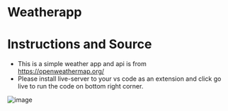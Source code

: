 # Weatherapp


# Instructions and Source
- This is a simple weather app and api is from https://openweathermap.org/ 
- Please install live-server to your vs code as an extension and click go live to run the code on bottom right corner.

![image](https://user-images.githubusercontent.com/51107403/163659258-e24445db-3ed9-4a92-ad28-1a3810587bfc.png)
